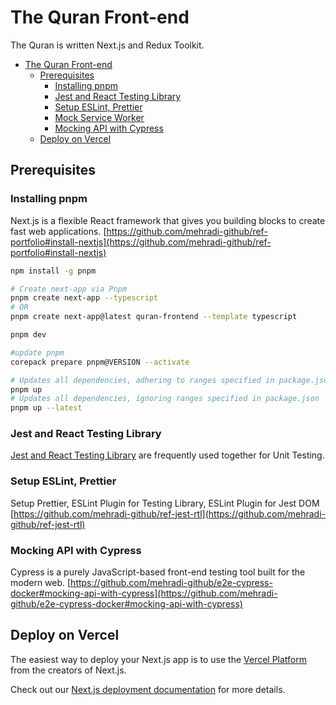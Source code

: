 # The Quran Front-end
The Quran is written Next.js and Redux Toolkit.


- [The Quran Front-end](#the-quran-front-end)
  - [Prerequisites](#prerequisites)
    - [Installing pnpm](#installing-pnpm)
    - [Jest and React Testing Library](#jest-and-react-testing-library)
    - [Setup ESLint, Prettier](#setup-eslint-prettier)
    - [Mock Service Worker](#mock-service-worker)
    - [Mocking API with Cypress](#mocking-api-with-cypress)
  - [Deploy on Vercel](#deploy-on-vercel)

## Prerequisites
### Installing pnpm
Next.js is a flexible React framework that gives you building blocks to create fast web applications. [https://github.com/mehradi-github/ref-portfolio#install-nextjs](https://github.com/mehradi-github/ref-portfolio#install-nextjs)
```sh
npm install -g pnpm

# Create next-app via Pnpm
pnpm create next-app --typescript
# OR
pnpm create next-app@latest quran-frontend --template typescript

pnpm dev

#update pnpm
corepack prepare pnpm@VERSION --activate

# Updates all dependencies, adhering to ranges specified in package.json
pnpm up
# Updates all dependencies, ignoring ranges specified in package.json
pnpm up --latest

```
### Jest and React Testing Library
[Jest and React Testing Library](https://nextjs.org/docs/pages/building-your-application/optimizing/testing#jest-and-react-testing-library) are frequently used together for Unit Testing.
### Setup ESLint, Prettier 
Setup Prettier, ESLint Plugin for Testing Library, ESLint Plugin for Jest DOM
  [https://github.com/mehradi-github/ref-jest-rtl](https://github.com/mehradi-github/ref-jest-rtl)
### Mocking API with Cypress
Cypress is a purely JavaScript-based front-end testing tool built for the modern web. 
[https://github.com/mehradi-github/e2e-cypress-docker#mocking-api-with-cypress](https://github.com/mehradi-github/e2e-cypress-docker#mocking-api-with-cypress)
## Deploy on Vercel

The easiest way to deploy your Next.js app is to use the [Vercel Platform](https://vercel.com/new?utm_medium=default-template&filter=next.js&utm_source=create-next-app&utm_campaign=create-next-app-readme) from the creators of Next.js.

Check out our [Next.js deployment documentation](https://nextjs.org/docs/deployment) for more details.
